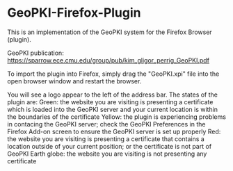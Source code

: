 GeoPKI-Firefox-Plugin
=====================

This is an implementation of the GeoPKI system for the Firefox Browser (plugin).

GeoPKI publication: https://sparrow.ece.cmu.edu/group/pub/kim_gligor_perrig_GeoPKI.pdf

To import the plugin into Firefox, simply drag the "GeoPKI.xpi" file into the open browser window and restart the browser.

You will see a logo appear to the left of the address bar. The states of the plugin are:
Green: the website you are visiting is presenting a certificate which is loaded into the GeoPKI server and your current location is within the boundaries of the certificate
Yellow: the plugin is experiencing problems in contacing the GeoPKI server; check the GeoPKI Preferences in the Firefox Add-on screen to ensure the GeoPKI server is set up properly
Red: the website you are visiting is presenting a certificate that contains a location outside of your current position; or the certificate is not part of GeoPKI
Earth globe: the website you are visiting is not presenting any certificate